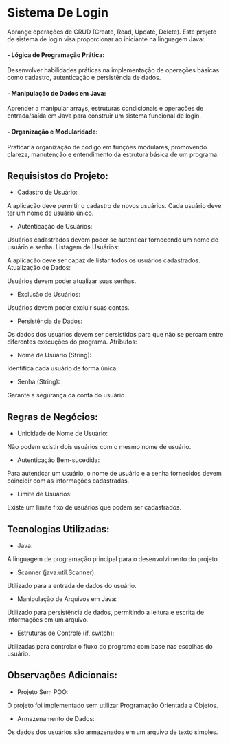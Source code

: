 # Sistema De Login 
Abrange operações de CRUD (Create, Read, Update, Delete).
Este projeto de sistema de login visa proporcionar ao iniciante na linguagem Java:

#### - Lógica de Programação Prática:
Desenvolver habilidades práticas na implementação de operações básicas como cadastro, autenticação e persistência de dados.

#### - Manipulação de Dados em Java: 
Aprender a manipular arrays, estruturas condicionais e operações de entrada/saída em Java para construir um sistema funcional de login.

#### - Organização e Modularidade: 
Praticar a organização de código em funções modulares, promovendo clareza, manutenção e entendimento da estrutura básica de um programa.

## Requisistos do Projeto:
- Cadastro de Usuário:

A aplicação deve permitir o cadastro de novos usuários.
Cada usuário deve ter um nome de usuário único.

- Autenticação de Usuários:

Usuários cadastrados devem poder se autenticar fornecendo um nome de usuário e senha.
Listagem de Usuários:

A aplicação deve ser capaz de listar todos os usuários cadastrados.
Atualização de Dados:

Usuários devem poder atualizar suas senhas.

- Exclusão de Usuários:

Usuários devem poder excluir suas contas.

- Persistência de Dados:

Os dados dos usuários devem ser persistidos para que não se percam entre diferentes execuções do programa.
Atributos:

- Nome de Usuário (String):

Identifica cada usuário de forma única.

- Senha (String):

Garante a segurança da conta do usuário.

## Regras de Negócios:
- Unicidade de Nome de Usuário:

Não podem existir dois usuários com o mesmo nome de usuário.

- Autenticação Bem-sucedida:

Para autenticar um usuário, o nome de usuário e a senha fornecidos devem coincidir com as informações cadastradas.

- Limite de Usuários:

Existe um limite fixo de usuários que podem ser cadastrados.

## Tecnologias Utilizadas:
- Java:

A linguagem de programação principal para o desenvolvimento do projeto.

- Scanner (java.util.Scanner):

Utilizado para a entrada de dados do usuário.

- Manipulação de Arquivos em Java:

Utilizado para persistência de dados, permitindo a leitura e escrita de informações em um arquivo.

- Estruturas de Controle (if, switch):

Utilizadas para controlar o fluxo do programa com base nas escolhas do usuário.

## Observações Adicionais:
- Projeto Sem POO:

O projeto foi implementado sem utilizar Programação Orientada a Objetos.

- Armazenamento de Dados:

Os dados dos usuários são armazenados em um arquivo de texto simples.
